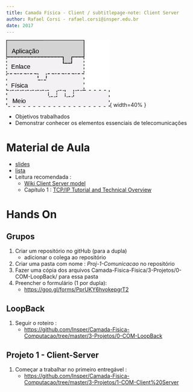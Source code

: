```yaml
---
title: Camada Física - Client / subtitlepage-note: Client Server
author: Rafael Corsi - rafael.corsi@insper.edu.br
date: 2017
---
```


![Camada Atual](doc/etapaAtualPilhaAplicacao.png){ width=40% }

- Objetivos trabalhados
- Demonstrar conhecer os elementos essenciais de telecomunicações

# Material de Aula
- [slides]()
- [lista]()
- Leitura recomendada :
    - [Wiki Client Server model](https://en.wikipedia.org/wiki/Client%E2%80%93server_model)
    - Capítulo 1 : [TCP/IP Tutorial and Technical Overview](https://books.google.com.br/books?id=TgwWAgAAQBAJ&printsec=frontcover&hl=pt-BR&source=gbs_ge_summary_r&cad=0#v=onepage&q&f=false)

# Hands On

## Grupos
1. Criar um repositório no gitHub (para a dupla)
    - adicionar o colega ao repositório
1. Criar uma pasta com nome : *Proj-1-Comunicacao* no repositório
1. Fazer uma cópia dos arquivos Camada-Fisica-Fisica/3-Projetos/0-COM-LoopBack/ para essa pasta
1. Preencher o formulário (1 por dupla):
    - https://goo.gl/forms/PprUKY6hvokepgrT2 

## LoopBack
1. Seguir o roteiro : 
    - https://github.com/Insper/Camada-Fisica-Computacao/tree/master/3-Projetos/0-COM-LoopBack

## Projeto 1 - Client-Server
1. Começar a trabalhar no primeiro entregável : 
    - https://github.com/Insper/Camada-Fisica-Computacao/tree/master/3-Projetos/1-COM-Client%20Server
